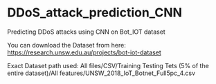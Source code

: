 # DDoS_attack_prediction_CNN
Predicting DDoS attacks using CNN on Bot_IOT dataset

You can download the Dataset from here:
https://research.unsw.edu.au/projects/bot-iot-dataset

Exact Dataset path used:
All files/CSV/Training Testing Tets (5% of the entire dataset)/All features/UNSW_2018_IoT_Botnet_Full5pc_4.csv
